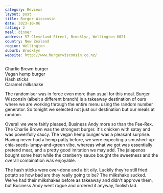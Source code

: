 ```yaml
---
category: Reviews
layout: post
title: Burger Wisconsin
date: 2023-10-06
rating: 2
meal: dinner
address: 57 Cleveland Street, Brooklyn, Wellington 6021
country: New Zealand
region: Wellington
suburb: Brooklyn
website: http://www.burgerwisconsin.co.nz/
---
```

Charlie Brown burger  
Vegan hemp burger  
Hash sticks  
Caramel milkshake  

The randomiser was in force even more than usual for this meal. Burger Wisconsin (albeit a different branch) is a takeaway destination of ours where we are working through the entire menu using the random number generator. So tonight we selected not just our destination but our meals at random. 

Overall we were fairly pleased, Business Andy more so than the Fee-Rex. The Charlie Brown was the strongest burger. It's chicken with satay and was powerfully saucy. The vegan hemp burger was a pleasant surprise. Having never had a hemp patty before, we were expecting a smushed-up-chia-seeds-lumpy-and-green vibe, whereas what we got was essentially pretend meat, and a pretty good imitation we may add. The jalapenos bought some heat while the cranberry sauce bought the sweetness and the overall combination was enjoyable. 

The hash sticks were over-done and a bit oily. Luckily they're still fried potato so how bad are they really going to be? The milkshake sucked. We've had their milkshakes before as takeaway and didn't approve them, but Business Andy went rogue and ordered it anyway, foolish lad. 
